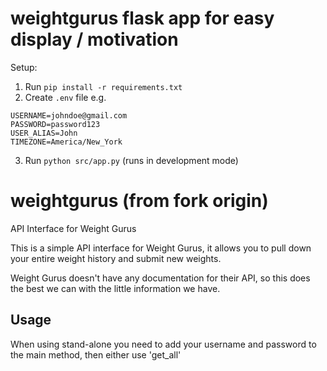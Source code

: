 # weightgurus flask app for easy display / motivation

Setup:
1. Run `pip install -r requirements.txt`
2. Create `.env` file e.g.
```
USERNAME=johndoe@gmail.com
PASSWORD=password123
USER_ALIAS=John
TIMEZONE=America/New_York
```
3. Run `python src/app.py` (runs in development mode)


# weightgurus (from fork origin)
API Interface for Weight Gurus

This is a simple API interface for Weight Gurus,
it allows you to pull down your entire weight history
and submit new weights.

Weight Gurus doesn't have any documentation for their API,
so this does the best we can with the little information we have.

## Usage

When using stand-alone you need to add your username and password
to the main method, then either use 'get_all'